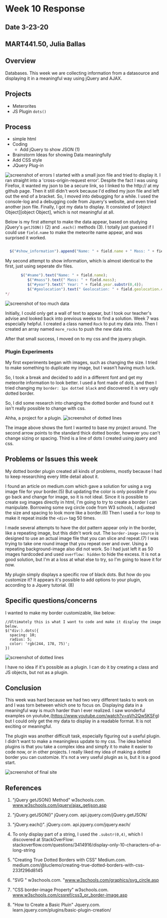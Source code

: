 # Week 10 Response
## Date 3-23-20
## MART441.50, Julia Ballas


## Overview

Databases. This week we are collecting information from a datasource and displaying it in a meaningful way using jQuery and AJAX.

## Projects

- Meterorites
- JS Plugin `dots()`

## Process

- simple html
- Coding
  - Add jQuery to show JSON (1)
- Brainstorm Ideas for showing Data meaningfully
- Add CSS style
- JQuery Plug-in

![screenshot of errors](./images/screenshot_error-to-success.png)
I started with a small json file and tried to display it. I ran straight into a 'cross-origin-request error'. Despite the fact I was using Firefox, it wanted my json to be a secure link, so I linked to the http:// at my github page. Then it still didn't work because I'd edited my json file and left out the end of a bracket. So, I moved into debugging for a while. I used the console-log and a debugging code from Jquery's website, and even tried another json file. Finally, I got my data to display. It consisted of [object Object][object Object], which is not meaningful at all.

Below is my first attempt to make the data appear, based on studying jQuery's `getJSON()` (2) and `.each()` methods (3). I totally just guessed if I could use `field.name` to make the meteorite name appear, and was surprised it worked.
```javascript

  $("#show_information").append("Name: " + field.name + " Mass: " + field.mass + " Year: " + field.year.substr(0,4) + " Geolocation: " + field.geolocation.coordinates + "<br>" );
```

My second attempt to show information, which is almost identical to the first, just using seperate div files.
``` javascript
       $("#name").text("Name: " + field.name);
          $("#mass").text(" Mass: " + field.mass);
          $("#year").text(" Year: " + field.year.substr(0,4));
          $("#geolocation").text(" Geolocation: " + field.geolocation.coordinates);
*/
```
![screenshot of too much data](./images/screenshot_text_wall.png)

Initially, I could only get a wall of text to appear, but I took our teacher's advise and looked back into previous weeks to find a solution. Week 7 was especially helpful. I created a class named `Rock` to put my data into. Then I created an array named `more_rocks` to push the new data into.

After that small success, I moved on to my css and the jquery plugin.

### Plugin Experiments

My first experiments began with images, such as changing the size. I tried to make something to duplicate my image, but I wasn't having much luck.

So, I took a break and decided to add in a different font and get my meteorite information to look better. I used a font made of dots, and then I tried changing my `border: 1px dotted black` and discovered it is very ugly dotted border.

So, I did some research into changing the dotted border and found out it isn't really possible to change with css.

Ahha, a project for a plugin.
![screenshot of dotted lines](./images/screenshot_dotted.png)

The image above shows the font I wanted to base my project around. The second arrow points to the standard thick dotted border, however you can't change sizing or spacing. Third is a line of dots I created using jquery and css.


## Problems or Issues this week

My dotted border plugin created all kinds of problems, mostly because I had to keep researching every little detail about it.

I found an article on medium.com which gave a solution for using a svg image file for your border.(5) But updating the color is only possible if you go back and change for image, so it is not ideal. Since it is possible to create svg images directly in html, I'm going to try to create a border I can manipulate. Borrowing some svg circle code from W3 schools, I adjusted the size and spacing to look more like a border.(6) Then I used a `for` loop to make it repeat inside the `<div>` tag 50 times.

I made several attempts to have the dot pattern appear only in the border, like a repeating image, but this didn't work out. The `border-image-source` is designed to use an actual image file that you can slice and repeat.(7) I was trying to take one round image that you repeat over and over. Using a repeating background-image also did not work. So I had just left it as 50 images hardcoded and used `overflow: hidden` to hide the excess. It is not a good solution, but I'm at a loss at what else to try, so I'm going to leave it for now.

My plugin simply displays a specific row of black dots. But how do you customize it?  It appears it's possible to add options to your plugin, according to a Jquery tutorial. (8)

## Specific questions/concerns

I wanted to make my border customizable, like below:

```jQuery
//Ultimately this is what I want to code and make it display the image below.
$("div:).dots({
  spacing: 10;
  radius: 5;
  color: 'rgb(244, 178, 75)';
})
```
![screenshot of dotted lines](./images/screenshot_yellow_dot.png)

I have no idea if it's possible as a plugin. I can do it by creating a class and JS objects, but not as a plugin.

## Conclusion

This week was hard because we had two very different tasks to work on and I was torn between which one to focus on. Displaying data in a meaningful way is much harder than I ever realized. I saw wonderful examples on youtube,(https://www.youtube.com/watch?v=qVh2Qw5KSFg) but I could only get the my data to display in a readable format. It is not exciting or meaningful.

The plugin was another difficult task, especially figuring out a useful plugin. I didn't want to make a meaningless update to my css. The idea behind plugins is that you take a complex idea and simpfy it to make it easier to code now, or in other projects. I really liked my idea of making a dotted border you can customize. It's not a very useful plugin as is, but it is a good start.

![screenshot of final site ](./images/screenshot_final.png)

## References
1) "jQuery getJSON() Method" w3schools.com. www.w3schools.com/jquery/ajax_getjson.asp
2) "jQuery.getJSON()" jQuery.com. api.jquery.com/jQuery.getJSON/
3) "jQuery.each()". jQuery.com. api.jquery.com/jquery.each/

4) To only display part of a string, I used the `.substr(0,4)`, which I discovered at StackOverFlow: stackoverflow.com/questions/3414916/display-only-10-characters-of-a-long-string

5) "Creating True Dotted Borders with CSS" Medium.com. medium.com/@luclemo/creating-true-dotted-borders-with-css-233f296d8145
6) "SVG <circle>" w3schools.com. "www.w3schools.com/graphics/svg_circle.asp
7) "CSS border-image Property" w3schools.com. www.w3schools.com/cssref/css3_pr_border-image.asp
8) "How to Create a Basic Pluin" Jquery.com. learn.jquery.com/plugins/basic-plugin-creation/
